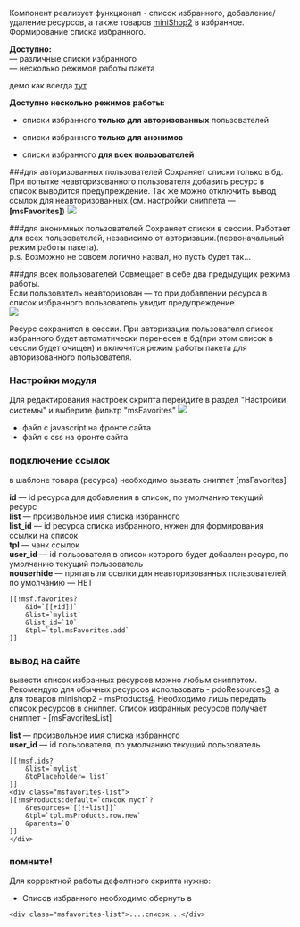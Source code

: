 Компонент реализует функционал - список избранного, добавление/удаление ресурсов, а также товаров [miniShop2][1] в избранное. Формирование списка избранного.

**Доступно:**  
 — различные списки избранного  
 — несколько режимов работы пакета  

демо как всегда [тут][2]

**Доступно несколько режимов работы:**  

- списки избранного **только для авторизованных** пользователей

- списки избранного **только для анонимов**

- списки избранного **для всех пользователей**

###для авторизованных пользователей
 Сохраняет списки только в бд. При попытке неавторизованного пользователя добавить ресурс в список выводится предупреждение. Так же можно отключить вывод ссылок для неавторизованных.(см. настройки сниппета — **[msFavorites]**)
[![](https://file.modx.pro/files/c/0/8/c089179e1fdaa48146a54803d7b3a2c6s.jpg)](https://file.modx.pro/files/c/0/8/c089179e1fdaa48146a54803d7b3a2c6.png)

###для анонимных пользователей
 Сохраняет списки в сессии. Работает для всех пользователей, независимо от авторизации.(первоначальный режим работы пакета).   
 p.s. Возможно не совсем логично назвал, но пусть будет так…  

###для всех пользователей
 Совмещает в себе два предыдущих режима работы.   
 Если пользователь неавторизован — то при добавлении ресурса в список избранного пользователь увидит предупреждение.  
[![](https://file.modx.pro/files/a/c/b/acbd317a816f3a91c81c028093d9155ds.jpg)](https://file.modx.pro/files/a/c/b/acbd317a816f3a91c81c028093d9155d.png)

 Ресурс сохранится в сессии. При авторизации пользователя список избранного будет автоматически перенесен в бд(при этом список в сессии будет очищен) и включится режим работы пакета для авторизованного пользователя.   

### Настройки модуля
Для редактирования настроек скрипта перейдите в раздел "Настройки системы" и выберите фильтр "msFavorites"
[![](https://file.modx.pro/files/6/d/1/6d1800f59886e72afa3b510970fafd97s.jpg)](https://file.modx.pro/files/6/d/1/6d1800f59886e72afa3b510970fafd97.png)

* файл c javascript на фронте сайта
* файл c css на фронте сайта

### подключение ссылок
в шаблоне товара (ресурса) необходимо вызвать сниппет [msFavorites]

**id** — id ресурса для добавления в список, по умолчанию текущий ресурс  
**list** — произвольное имя списка избранного  
**list_id** — id ресурса списка избранного, нужен для формирования ссылки на список  
**tpl** — чанк ссылок  
**user_id** — id пользователя в список которого будет добавлен ресурс, по умолчанию текущий пользователь  
**nouserhide** — прятать ли ссылки для неавторизованных пользователей, по умолчанию — НЕТ  

```
[[!msf.favorites?
	&id=`[[+id]]`
	&list=`mylist`
	&list_id=`10`
	&tpl=`tpl.msFavorites.add`
]]
```

### вывод на сайте
вывести список избранных ресурсов можно любым сниппетом. Рекомендую для обычных ресурсов использовать - pdoResources[3], а для товаров minishop2 - msProducts[4]. Необходимо лишь передать список ресурсов в сниппет.
Список избранных ресурсов получает сниппет - [msFavoritesList]

**list** — произвольное имя списка избранного  
**user_id** — id пользователя, по умолчанию текущий пользователь 

```
[[!msf.ids?
	&list=`mylist`
	&toPlaceholder=`list`
]]
<div class="msfavorites-list">
[[!msProducts:default=`список пуст`?
	&resources=`[[!+list]]`
	&tpl=`tpl.msProducts.row.new`
	&parents=`0`
]]
</div>
```

### помните!
Для корректной работы дефолтного скрипта нужно:

* Списов избранного необходимо обернуть в 
```
<div class="msfavorites-list">....список...</div>
```

[1]: /ru/01_Компоненты/02_miniShop2/
[2]: http://demo.vgrish.ru/
[3]: /ru/01_Компоненты/01_pdoTools/01_Сниппеты/01_pdoResources.md
[4]: /ru/01_Компоненты/02_miniShop2/02_Сниппеты/01_msProducts.md
